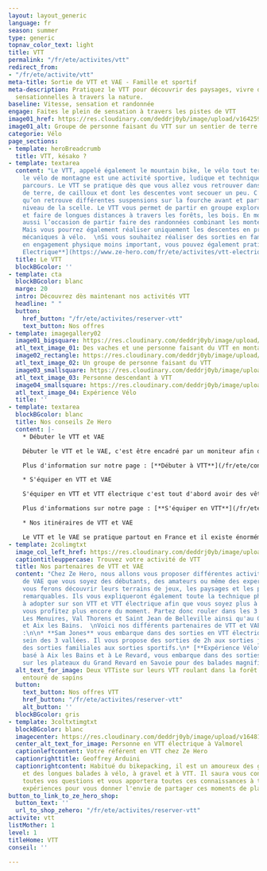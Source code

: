 ```yaml
---
layout: layout_generic
language: fr
season: summer
type: generic
topnav_color_text: light
title: VTT
permalink: "/fr/ete/activites/vtt"
redirect_from:
- "/fr/ete/activite/vtt"
meta-title: Sortie de VTT et VAE - Famille et sportif
meta-description: Pratiquez le VTT pour découvrir des paysages, vivre des descentes
  sensationnelles à travers la nature.
baseline: Vitesse, sensation et randonnée
engage: Faites le plein de sensation à travers les pistes de VTT
image01_href: https://res.cloudinary.com/deddrj0yb/image/upload/v1642592264/website/summer/lachlan-cruickshank-S9v_EPJfGys-unsplash_b5jpdh.jpg
image01_alt: Groupe de personne faisant du VTT sur un sentier de terre face à la montagne
categorie: Vélo
page_sections:
- template: heroBreadcrumb
  title: VTT, késako ?
- template: textarea
  content: "Le VTT, appelé également le mountain bike, le vélo tout terrain ou encore
    le vélo de montagne est une activité sportive, ludique et technique selon les
    parcours. Le VTT se pratique dès que vous allez vous retrouver dans des sentiers
    de terre, de cailloux et dont les descentes vont secouer un peu. C’est pour cela
    qu’on retrouve différentes suspensions sur la fourche avant et parfois aussi au
    niveau de la scelle. Le VTT vous permet de partir en groupe explorer la nature
    et faire de longues distances à travers les forêts, les bois. En montagne c’est
    aussi l’occasion de partir faire des randonnées combinant les montées et les descentes.
    Mais vous pourrez également réaliser uniquement les descentes en prenant les remontées
    mécaniques à vélo.  \nSi vous souhaitez réaliser des sorties en famille, avec
    en engagement physique moins important, vous pouvez également pratiquer le [**VTT
    Electrique**](https://www.ze-hero.com/fr/ete/activites/vtt-electrique). "
  title: Le VTT
  blockBGcolor: ''
- template: cta
  blockBGcolor: blanc
  marge: 20
  intro: Découvrez dès maintenant nos activités VTT
  headline: " "
  button:
    href_button: "/fr/ete/activites/reserver-vtt"
    text_button: Nos offres
- template: imagegallery02
  image01_bigsquare: https://res.cloudinary.com/deddrj0yb/image/upload/v1655108069/website/VTT%20AE/pexels-reinhard-bruckner-5328112.jpg
  atl_text_image_01: Des vaches et une personne faisant du VTT en montagne
  image02_rectangle: https://res.cloudinary.com/deddrj0yb/image/upload/v1655108071/website/VTT%20AE/forest-4366094_1920.jpg
  atl_text_image_02: Un groupe de personne faisant du VTT
  image03_smallsquare: https://res.cloudinary.com/deddrj0yb/image/upload/v1654866668/website/Sames%20Jones/FB_IMG_1654680653467.jpg
  atl_text_image_03: Personne descendant à VTT
  image04_smallsquare: https://res.cloudinary.com/deddrj0yb/image/upload/v1653899659/website/Exp%C3%A9rience%20V%C3%A9lo/randonn%C3%A9e_en_vtt_%C3%A9lectrique_%C3%A0_proximit%C3%A9_du_lac_d_annecy_en_haute-savoie..jpg
  atl_text_image_04: Expérience Vélo
  title: ''
- template: textarea
  blockBGcolor: blanc
  title: Nos conseils Ze Hero
  content: |-
    * Débuter le VTT et VAE

    Débuter le VTT et le VAE, c'est être encadré par un moniteur afin de parcourir des sentiers dans un environnement naturel. C'est profiter de l'émulsion d'un groupe, de découvrir des lieux, des paysages, de rouler en montagne, en forêts. Vous pourrez alors apprendre comment bien pédaler en montée, les techniques de descente et profiter du moment. Que ce soit pour des petites balades, de longues randonnées pour famille ou sportive, partez rouler en VTT et VAE.

    Plus d'information sur notre page : [**Débuter à VTT**](/fr/ete/conseils/debuter-vtt)

    * S'équiper en VTT et VAE

    S'équiper en VTT et VTT électrique c'est tout d'abord avoir des vêtements adaptés à l'activité. Il vous faudra vous protéger avec un casque et parfois des protections supplémentaires tel qu'aux coudes, genoux, cheville et dos. Il vaut mieux porter des lunettes afin de ne pas recevoir de projectiles dans les yeux. En ce qui concerne les VTT, si vous êtes encadrés par un moniteur, vous pourrez louer dans un magasin ou directement auprès de lui votre VTT.

    Plus d'informations sur notre page : [**S'équiper en VTT**](/fr/ete/conseils/equipement-vtt)

    * Nos itinéraires de VTT et VAE

    Le VTT et le VAE se pratique partout en France et il existe énormément d'itinéraires de VTT. Que ce soit en campagne, près du littoral, en montagne, vous pourrez profiter de nombreuses balades. Avec Ze Hero, nous vous proposons des sorties de VTT dans les Alpes et à Aix les Bains. Vous bénéficierez de rouler dans des lieux naturels, avec des paysages magnifiques. Des itinéraires adaptés à tous les niveaux pour des moments de découverte, d'effort et d'engagement.
- template: 2colimgtxt
  image_col_left_href: https://res.cloudinary.com/deddrj0yb/image/upload/v1642592264/website/summer/tim-foster-qrIy8dBzCVU-unsplash_t0p4kh.jpg
  captiontitleuppercase: Trouvez votre activité de VTT
  title: Nos partenaires de VTT et VAE
  content: "Chez Ze Hero, nous allons vous proposer différentes activités de VTT et
    de VAE que vous soyez des débutants, des amateurs ou même des experts. Nos partenaires
    vous ferons découvrir leurs terrains de jeux, les paysages et les points de vue
    remarquables. Ils vous expliqueront également toute la technique physique et technique
    à adopter sur son VTT et VTT électrique afin que vous soyez plus à l'aise et que
    vous profitez plus encore du moment. Partez donc rouler dans les 3 Vallées à Méribel,
    Les Menuires, Val Thorens et Saint Jean de Belleville ainsi qu'au Grand Revard
    et Aix les Bains.  \nVoici nos différents partenaires de VTT et VAE chez Ze Hero
    :\n\n* **Sam Jones** vous embarque dans des sorties en VTT électrique et VTT au
    sein des 3 vallées. Il vous propose des sorties de 2h aux sorties journées pour
    des sorties familiales aux sorties sportifs.\n* [**Expérience Vélo**](https://www.ze-hero.com/fr/ete/partenaires/experience-velo),
    basé à Aix les Bains et à Le Revard, vous embarque dans des sorties de VTT électrique
    sur les plateaux du Grand Revard en Savoie pour des balades magnifiques."
  alt_text_for_image: Deux VTTiste sur leurs VTT roulant dans la forêt sur un chemin
    entouré de sapins
  button:
    text_button: Nos offres VTT
    href_button: "/fr/ete/activites/reserver-vtt"
    alt_button: ''
  blockBGcolor: gris
- template: 3coltxtimgtxt
  blockBGcolor: blanc
  imagecenter: https://res.cloudinary.com/deddrj0yb/image/upload/v1648110488/website/summer/IMG_20201110_155723.jpg
  center_alt_text_for_image: Personne en VTT électrique à Valmorel
  captionleftcontent: Votre référent en VTT chez Ze Hero
  captionrighttitle: Geoffrey Arduini
  captionrightcontent: Habitué du bikepacking, il est un amoureux des grands espaces
    et des longues balades à vélo, à gravel et à VTT. Il saura vous conseiller pour
    toutes vos questions et vous apportera toutes ces connaissances à travers ses
    expériences pour vous donner l'envie de partager ces moments de plaisir à VTT.
button_to_link_to_ze_hero_shop:
  button_text: ''
  url_to_shop_zehero: "/fr/ete/activites/reserver-vtt"
activite: vtt
listMother: 1
level: 1
titleHome: VTT
conseil: ''

---
```

